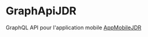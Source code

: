 # GraphApiJDR
GraphQL API pour l'application mobile [AppMobileJDR](https://github.com/EtienneDuv/AppMobileJDR)
